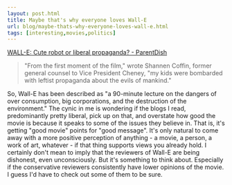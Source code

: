 ```yaml
---
layout: post.html
title: Maybe that's why everyone loves Wall-E
url: blog/maybe-thats-why-everyone-loves-wall-e.html
tags: [interesting,movies,politics]
---
```

[WALL-E: Cute robot or liberal propaganda? - ParentDish](http://www.parentdish.com/2008/07/03/wall-e-cute-robot-or-liberal-propaganda/)  


> "From the first moment of the film," wrote Shannen Coffin, former general counsel to Vice President Cheney, "my kids were bombarded with leftist propaganda about the evils of mankind."

So, Wall-E has been described as "a 90-minute lecture on the dangers of over consumption, big corporations, and the destruction of the environment." The cynic in me is wondering if the blogs I read, predominantly pretty liberal, pick up on that, and overstate how good the movie is because it speaks to some of the issues they believe in. That is, it's getting "good movie" points for "good message". It's only natural to come away with a more positive perception of anything - a movie, a person, a work of art, whatever - if that thing supports views you already hold. I certainly don't mean to imply that the reviewers of Wall-E are being dishonest, even unconsciously. But it's something to think about. Especially if the conservative reviewers consistently have lower opinions of the movie. I guess I'd have to check out some of them to be sure.
